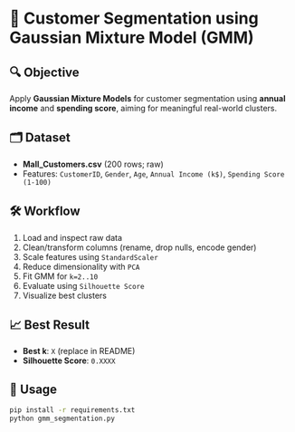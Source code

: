 # 📌 Customer Segmentation using Gaussian Mixture Model (GMM)

## 🔍 Objective
Apply **Gaussian Mixture Models** for customer segmentation using **annual income** and **spending score**, aiming for meaningful real-world clusters.

## 🗂 Dataset
- **Mall_Customers.csv** (200 rows; raw)
- Features: `CustomerID`, `Gender`, `Age`, `Annual Income (k$)`, `Spending Score (1-100)`

## 🛠 Workflow
1. Load and inspect raw data
2. Clean/transform columns (rename, drop nulls, encode gender)
3. Scale features using `StandardScaler`
4. Reduce dimensionality with `PCA`
5. Fit GMM for `k=2..10`
6. Evaluate using `Silhouette Score`
7. Visualize best clusters

## 📈 Best Result
- **Best k**: `X` (replace in README)
- **Silhouette Score**: `0.XXXX`

## 🚀 Usage
```bash
pip install -r requirements.txt
python gmm_segmentation.py

